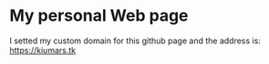 # My personal Web page

I setted my custom domain for this github page and the address is: https://kiumars.tk
